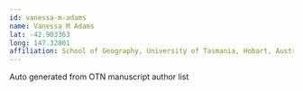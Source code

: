 ```yaml
---
id: vanessa-m-adams
name: Vanessa M Adams
lat: -42.903363
long: 147.32801
affiliation: School of Geography, University of Tasmania, Hobart, Australia
---
```


Auto generated from OTN manuscript author list
